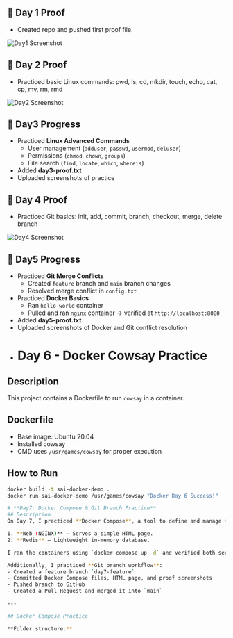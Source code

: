 ## 📅 Day 1 Proof
- Created repo and pushed first proof file.  

![Day1 Screenshot](day1/day1-screenshot.png)
## 📅 Day 2 Proof
- Practiced basic Linux commands: pwd, ls, cd, mkdir, touch, echo, cat, cp, mv, rm, rmd  

![Day2 Screenshot](day2/day2-screenshot.png)
## 📅 Day3 Progress

- Practiced **Linux Advanced Commands**
  - User management (`adduser`, `passwd`, `usermod`, `deluser`)
  - Permissions (`chmod`, `chown`, `groups`)
  - File search (`find`, `locate`, `which`, `whereis`)
- Added **day3-proof.txt**  
- Uploaded screenshots of practice 
## 📅 Day 4 Proof
- Practiced Git basics: init, add, commit, branch, checkout, merge, delete branch  

![Day4 Screenshot](day4/day4-screenshot.png)
## 📅 Day5 Progress

- Practiced **Git Merge Conflicts**
  - Created `feature` branch and `main` branch changes
  - Resolved merge conflict in `config.txt`
- Practiced **Docker Basics**
  - Ran `hello-world` container
  - Pulled and ran `nginx` container → verified at `http://localhost:8080`
- Added **day5-proof.txt**  
- Uploaded screenshots of Docker and Git conflict resolution
- # Day 6 - Docker Cowsay Practice
## Description
This project contains a Dockerfile to run `cowsay` in a container.

## Dockerfile
- Base image: Ubuntu 20.04
- Installed cowsay
- CMD uses `/usr/games/cowsay` for proper execution

## How to Run
```bash
docker build -t sai-docker-demo .
docker run sai-docker-demo /usr/games/cowsay "Docker Day 6 Success!"

# **Day7: Docker Compose & Git Branch Practice**
## Description
On Day 7, I practiced **Docker Compose**, a tool to define and manage multi-container Docker applications. The project includes:

1. **Web (NGINX)** – Serves a simple HTML page.
2. **Redis** – Lightweight in-memory database.

I ran the containers using `docker compose up -d` and verified both services with `docker ps`. The NGINX service was accessed in a browser at [http://localhost:8081](http://localhost:8081).

Additionally, I practiced **Git branch workflow**:
- Created a feature branch `day7-feature`
- Committed Docker Compose files, HTML page, and proof screenshots
- Pushed branch to GitHub
- Created a Pull Request and merged it into `main`

---

## Docker Compose Practice

**Folder structure:**

